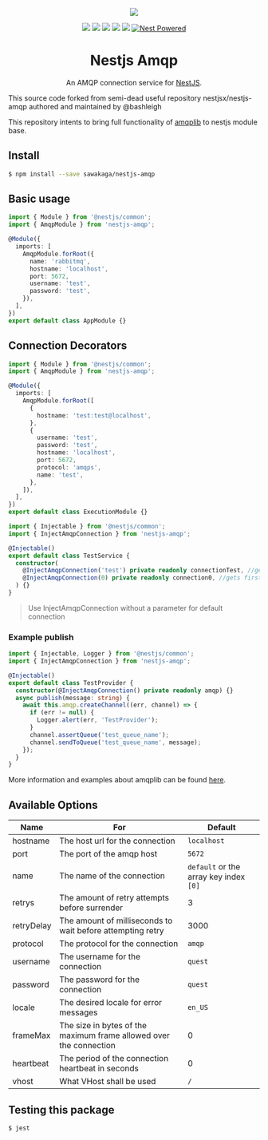<p align="center"><img src="https://avatars1.githubusercontent.com/u/43827489?s=400&u=45ac0ac47d40b6d8f277c96bdf00244c10508aef&v=4"/></p>
<p align="center">
    <a href="https://www.npmjs.com/package/@sawakaga/nestjs-amqplib"><img src="https://img.shields.io/badge/version-0.2.3-green"/></a>
    <img src="https://sonarcloud.io/api/project_badges/measure?project=sawakaga_nestjs-amqp&metric=sqale_rating"/>
    <a href="https://github.com/sawakaga/nestjs-amqp/blob/master/LICENSE"><img src="https://img.shields.io/badge/lisense-MIT-brightgreen"/></a>
    <img src="https://flat.badgen.net/dependabot/nestjsx/nestjs-config?icon=dependabot" />
    <img src="https://camo.githubusercontent.com/a34cfbf37ba6848362bf2bee0f3915c2e38b1cc1/68747470733a2f2f696d672e736869656c64732e696f2f62616467652f5052732d77656c636f6d652d627269676874677265656e2e7376673f7374796c653d666c61742d737175617265" />
    <a href="https://github.com/nestjs/nest"><img src="https://raw.githubusercontent.com/nestjsx/crud/master/img/nest-powered.svg?sanitize=true" alt="Nest Powered" /></a>
</p>
<h1 align="center">Nestjs Amqp</h1>

<p align="center">An AMQP connection service for <a href="https://github.com/nestjs/nest">NestJS</a>.</p>

This source code forked from semi-dead useful repository nestjsx/nestjs-amqp
authored and maintained by @bashleigh

This repository intents to bring full functionality of
<a href="https://github.com/squaremo/amqp.node">amqplib</a> to nestjs module
base.

## Install

```bash
$ npm install --save sawakaga/nestjs-amqp
```

## Basic usage

```ts
import { Module } from '@nestjs/common';
import { AmqpModule } from 'nestjs-amqp';

@Module({
  imports: [
    AmqpModule.forRoot({
      name: 'rabbitmq',
      hostname: 'localhost',
      port: 5672,
      username: 'test',
      password: 'test',
    }),
  ],
})
export default class AppModule {}
```

## Connection Decorators

```ts
import { Module } from '@nestjs/common';
import { AmqpModule } from 'nestjs-amqp';

@Module({
  imports: [
    AmqpModule.forRoot([
      {
        hostname: 'test:test@localhost',
      },
      {
        username: 'test',
        password: 'test',
        hostname: 'localhost',
        port: 5672,
        protocol: 'amqps',
        name: 'test',
      },
    ]),
  ],
})
export default class ExecutionModule {}
```

```ts
import { Injectable } from '@nestjs/common';
import { InjectAmqpConnection } from 'nestjs-amqp';

@Injectable()
export default class TestService {
  constructor(
    @InjectAmqpConnection('test') private readonly connectionTest, //gets connection with name 'test' defined in module
    @InjectAmqpConnection(0) private readonly connection0, //gets first defined connection without a name
  ) {}
}
```

> Use InjectAmqpConnection without a parameter for default connection

### Example publish

```ts
import { Injectable, Logger } from '@nestjs/common';
import { InjectAmqpConnection } from 'nestjs-amqp';

@Injectable()
export default class TestProvider {
  constructor(@InjectAmqpConnection() private readonly amqp) {}
  async publish(message: string) {
    await this.amqp.createChannel((err, channel) => {
      if (err != null) {
        Logger.alert(err, 'TestProvider');
      }
      channel.assertQueue('test_queue_name');
      channel.sendToQueue('test_queue_name', message);
    });
  }
}
```

More information and examples about amqplib can be found
[here](https://www.npmjs.com/package/amqplib).

## Available Options

| Name       | For                                                                | Default                                |
| ---------- | ------------------------------------------------------------------ | -------------------------------------- |
| hostname   | The host url for the connection                                    | `localhost`                            |
| port       | The port of the amqp host                                          | `5672`                                 |
| name       | The name of the connection                                         | `default` or the array key index `[0]` |
| retrys     | The amount of retry attempts before surrender                      | 3                                      |
| retryDelay | The amount of milliseconds to wait before attempting retry         | 3000                                   |
| protocol   | The protocol for the connection                                    | `amqp`                                 |
| username   | The username for the connection                                    | `quest`                                |
| password   | The password for the connection                                    | `quest`                                |
| locale     | The desired locale for error messages                              | `en_US`                                |
| frameMax   | The size in bytes of the maximum frame allowed over the connection | 0                                      |
| heartbeat  | The period of the connection heartbeat in seconds                  | 0                                      |
| vhost      | What VHost shall be used                                           | `/`                                    |

## Testing this package

```bash
$ jest
```
